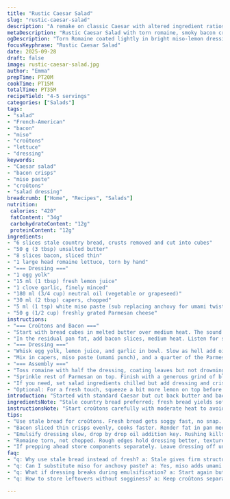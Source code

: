 ```yaml
---
title: "Rustic Caesar Salad"
slug: "rustic-caesar-salad"
description: "A remake on classic Caesar with altered ingredient ratios and a twist in anchovy use. Uses stale bread for robust croûtons fried in butter until golden with a toasty aroma. Bacon crisps rendered in the same pan—save those browned bits. Romaine torn, not chopped, for texture contrast. Anchovy pea paste swapped for umami-rich miso, adding complexity. Dressing emulsified slowly with egg yolk, lemon for brightness, garlic pungent but mellow with time. Capers and a smaller parmesan dose fold in near the end, sharp and salty. Mix at last minute to keep crunch alive. Bacon fat shadows linger, pepper freshly cracked on the top. All tactile, visual, aromatic cues prioritized over exact timing. Bacon, croûton, lettuce ratios slightly shifted—less fat, more snap. Fun in the kitchen, adjustments for real rough-and-ready cooks."
metaDescription: "Rustic Caesar Salad with torn romaine, smoky bacon crisps, slow browned croûtons, and a miso-anchovy swap dressing. Crispy, layered textures and bright notes."
ogDescription: "Torn Romaine coated lightly in bright miso-lemon dressing. Crispy bacon, butter-toasted croûtons. Mix last minute to keep crunch alive and flavors sharp."
focusKeyphrase: "Rustic Caesar Salad"
date: 2025-09-28
draft: false
image: rustic-caesar-salad.jpg
author: "Emma"
prepTime: PT20M
cookTime: PT15M
totalTime: PT35M
recipeYield: "4-5 servings"
categories: ["Salads"]
tags:
- "salad"
- "French-American"
- "bacon"
- "miso"
- "croûtons"
- "lettuce"
- "dressing"
keywords:
- "Caesar salad"
- "bacon crisps"
- "miso paste"
- "croûtons"
- "salad dressing"
breadcrumb: ["Home", "Recipes", "Salads"]
nutrition: 
 calories: "420"
 fatContent: "34g"
 carbohydrateContent: "12g"
 proteinContent: "12g"
ingredients:
- "6 slices stale country bread, crusts removed and cut into cubes"
- "50 g (3 tbsp) unsalted butter"
- "8 slices bacon, sliced thin"
- "1 large head romaine lettuce, torn by hand"
- "=== Dressing ==="
- "1 egg yolk"
- "15 ml (1 tbsp) fresh lemon juice"
- "1 clove garlic, finely minced"
- "180 ml (3/4 cup) neutral oil (vegetable or grapeseed)"
- "30 ml (2 tbsp) capers, chopped"
- "5 ml (1 tsp) white miso paste (sub replacing anchovy for umami twist)"
- "50 g (1/2 cup) freshly grated Parmesan cheese"
instructions:
- "=== Croûtons and Bacon ==="
- "Start with bread cubes in melted butter over medium heat. The sound of gentle crackle, watch edges turn golden, not dark brown, roughly 8-12 minutes. Toss often so they brown evenly. Aroma reveals sweet butter toastiness. Remove croûtons to a plate."
- "In the residual pan fat, add bacon slices, medium heat. Listen for sizzle, bacon shrinking and crisping. Flip often, avoid burning. About 10 minutes. Drain on paper towel. Keep pan bits; the fat holds flavor for dressing trick later."
- "=== Dressing ==="
- "Whisk egg yolk, lemon juice, and garlic in bowl. Slow as hell add oil—first drop by drop until thickened. Don’t rush or you’ll break the emulsion. Then thin stream till fully combined. The dressing should cling lightly but coat lettuce well."
- "Mix in capers, miso paste (umami punch), and a quarter of the Parmesan. Miso replaces anchovy paste, lending salty depth without fishiness. Adjust with salt only after tasting; sometimes miso is enough."
- "=== Assembly ==="
- "Toss romaine with half the dressing, coating leaves but not drowning. Add croûtons, bacon, then fold gently to mix."
- "Sprinkle rest of Parmesan on top. Finish with a generous grind of black pepper. Serve immediately—no wilt, no soggy croûtons."
- "If you need, set salad ingredients chilled but add dressing and crispy bits last minute. Otherwise, lose crunch and freshness."
- "Optional: For a fresh touch, squeeze a bit more lemon on top before serving."
introduction: "Started with standard Caesar but cut back butter and bacon amounts, even bread cubes. Too oily overwhelms the greens. Tossing leaves torn is crucial. Rough edges hold dressing better. Anchovy paste replaced with miso paste—found the savory notes deeper and less fishy. Egg yolk emulsifying oil with lemon key to classic texture but was persuaded to make it less dense—adding oil too quickly kills the emulsion. Croûtons toasted slowly, butter browning brings nutty complexity. Timing flexible if you feel the color and hear the sizzle. Bacon same pan keeps flavors layered. Capers add salt punch throughout, diced finely so they don’t overshadow. Parmesan sprinkled gradually gives pops of salty sharpness rather than uniform saltiness. All comes together bright, crisp, layered. Keep pep and salt restrained early—can always add more at plate. Learned early on not to overdress or wilt occurs fast. A good Caesar salad is about balance—crisp, savory, and tangy in perfect unrest."
ingredientsNote: "Stale country bread preferred; fresh bread yields soft, floppy croûtons. Butter for browning better than oil for flavor, though neutral oil can be used at less risk of burning. Reduce butter by 10% compared to classic to avoid greasiness. Bacon trimmed thin keeps crisp but cooks fast. Rome handled carefully—not shredded or chopped roughly, but torn ensures better dressing adhesion and texture contrast. For anchovy replacement, white miso paste adds fermented umami, safer for those wary of anchovies but keeps depth. Capers chopped to release flavor without oversalting. Parmesan fresh grated mandatory—the pre-grated lacks punch and clumps. Oils: grapeseed or vegetable are neutral best, olive oil heavy flavors overshadow delicate balance. Garlic minced fine; big chunks overwhelm. Finally, lemon juice fresh-squeezed keeps acidity clean and bright, bottled is backup but dull."
instructionsNote: "Start croûtons carefully with moderate heat to avoid burning butter. Listening for gentle crackle, observing golden edges cue doneness more than timing. Remove promptly to avoid sogginess. Bacon placed in same pan adds flavor, cook until visibly crisp but not stiff or burned. Dry on paper towels, don’t crowd pan to keep even crisping. Dressing—slow oil addition is a must; rushing breaks emulsion, end up oily mess. Use whisk, not blender to control texture and incorporate air. Miso stirred last to avoid grainy dressing. Toss lettuce with dressing just enough—signs: leaves glisten but retain snap when pinched. Add croûtons last; fold gently with bacon broken in pieces. Serve immediately—lettuce wilts fast, croûtons absorb moisture losing crunch. If prepping ahead, store components separately; toss at last minute. Pepper fresh cracked, seasoning on top adds final touch without overdressing salad in bowl. Taste often at all steps, adjust acidity or salt at plate for personal preference."
tips:
- "Use stale bread for croûtons. Fresh bread gets soggy fast, no snap. Melt butter low, watch edges turn golden. Constant tossing prevents spots burning. Listen for crackle sound, that signals when to pull. Remove croûtons right away, else steam ruins crunch. Slow and steady wins browning, patience matters here."
- "Bacon sliced thin crisps evenly, cooks faster. Render fat in pan medium heat, no crowding or bacon steams. Flip often to avoid dark burnt spots. Save pan bits—they hold flavor. Drain bacon on paper towels to trim residual fat but keep enough fat in pan for dressing step. Adds smokiness without extra grease later."
- "Emulsify dressing slow, drop by drop oil addition key. Rushing kills emulsion, leaves slick oily mess. Whisk vigorously but steady. Lemon juice sharpens but don’t overdo early on. Garlic minced finely; big chunks overpower balance. Miso paste last fold-in. Salt sparingly after tasting, miso packs punch already."
- "Romaine torn, not chopped. Rough edges hold dressing better, texture contrast matters. Toss lettuce lightly, just enough to coat. Overdressing wilts leaves quickly, croûtons soak moisture and lose snap. Add crispy bits last, fold gently. Parmesan sprinkled bit by bit creates pops of salty sharpness not uniform saltiness."
- "If prepping ahead store components separately. Leave dressing off until serving. Chilled salad without dressing stays crisp longer. Croûtons lose crunch fast in fridge. Pepper cracked fresh on top adds last flavor layer. Best served immediately after assembly. Keep timing loose but sensory cues sharp—listen, smell, see doneness more than clock."
faq:
- "q: Why use stale bread instead of fresh? a: Stale gives firm structure. Fresh bread soggy, no crunch. Toasting time varies. Dry crumb holds butter better. Experiment but stale wins for texture punch."
- "q: Can I substitute miso for anchovy paste? a: Yes, miso adds umami without fishiness. Use white miso mild, avoid overpowering salad. Another is Worcestershire but flavor differs. Miso keeps dressing smooth, creamy, salty."
- "q: What if dressing breaks during emulsification? a: Start again but slower. Oil drop by drop key. Use whisk, no blender. If broken, add egg yolk, whisk fast. Temperature matters too; ingredients not too cold or hot. Alternatives: blend mustard or mayonnaise for stability."
- "q: How to store leftovers without sogginess? a: Keep croûtons separate airtight. Refrigerate salad dry, no dressing. Bacon bits wrapped to preserve crisp. Dress only at serving. Re-toast croûtons if softened. Lettuce not good stored long dressed. Plan portion size carefully."

---
```

